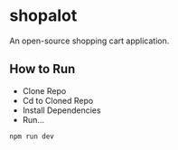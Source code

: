# shopalot
An open-source shopping cart application.

## How to Run
* Clone Repo
* Cd to Cloned Repo
* Install Dependencies
* Run...
```
npm run dev
```

